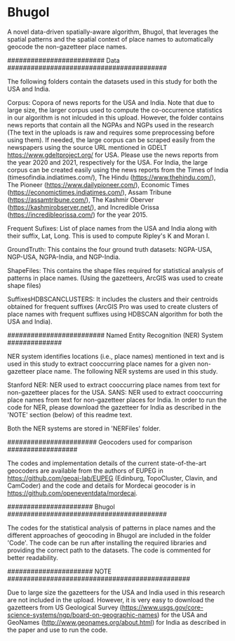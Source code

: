 # Bhugol
A novel data-driven spatially-aware algorithm, Bhugol, that leverages the spatial patterns and the spatial context of place names to automatically geocode the non-gazetteer place names. 


######################### Data #########################################

The following folders contain the datasets used in this study for both the USA and India.

Corpus: Copora of news reports for the USA and India. Note that due to large size, the larger corpus used to compute the co-occurrence statistics in our algorithm is not inlcuded in this upload. However, the folder contains news reports that contain all the NGPAs and NGPs used in the research (The text in the uploads is raw and requires some preprocessing before using them). If needed, the large corpus can be scraped easily from the newspapers using the source URL mentioned in GDELT https://www.gdeltproject.org/ for USA. Please use the news reports from the year 2020 and 2021, respectively for the USA. For India, the large corpus can be created easily using the news reports from the Times of India (timesofindia.indiatimes.com/), The Hindu (https://www.thehindu.com/), The Pioneer (https://www.dailypioneer.com/), Economic Times (https://economictimes.indiatimes.com/), Assam Tribune (https://assamtribune.com/), The Kashmir Oberver (https://kashmirobserver.net/), and Incredible Orissa (https://incredibleorissa.com/) for the year 2015.

Frequent Sufixes: List of place names from the USA and India along with their suffix, Lat, Long. This is used to compute Ripley's K and Moran I. 

GroundTruth: This contains the four ground truth datasets: NGPA-USA, NGP-USA, NGPA-India, and NGP-India.

ShapeFiles: This contains the shape files required for statistical analysis of patterns in place names. (Using the gazetteers, ArcGIS was used to create shape files)

SuffixesHDBSCANCLUSTERS: It includes the clusters and their centroids obtained for frequent suffixes (ArcGIS Pro was used to create clusters of place names with frequent suffixes using HDBSCAN algorithm for both the USA and India).


######################### Named Entity Recognition (NER) System ##############

NER system identifies locations (i.e., place names) mentioned in text and is used in this study to extract cooccurring place names for a given non-gazetteer place name. The following NER systems are used in this study.

Stanford NER: NER used to extract cooccurring place names from text for non-gazetteer places for the USA.
SANS: NER used to extract cooccurring place names from text for non-gazetteer places for India. In order to run the code for NER, please download the gazetteer for India as described in the 'NOTE' section (below) of this readme text.

Both the NER systems are stored in 'NERFiles' folder.


####################### Geocoders used for comparison ##################

The codes and implementation details of the current state-of-the-art geocoders are available from the authors of EUPEG in https://github.com/geoai-lab/EUPEG (Edinburg, TopoCluster, Clavin, and CamCoder) and the code and details for Mordecai geocoder is in https://github.com/openeventdata/mordecai.

###################### Bhugol #########################################

The codes for the statistical analysis of patterns in place names and the different approaches of geocoding in Bhugol are included in the folder 'Code'. 
The code can be run after installing the required libraries and providing the correct path to the datasets. The code is commented for better readability.

###################### NOTE ###############################################

Due to large size the gazetteers for the USA and India used in this research are not included in the upload. However, it is very easy to download the gazetteers from US Geological Survey (https://www.usgs.gov/core-science-systems/ngp/board-on-geographic-names) for the USA and GeoNames (http://www.geonames.org/about.html) for India as described in the paper and use to run the code.
